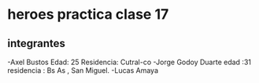 # heroes practica clase 17

## integrantes
-Axel Bustos   Edad: 25 Residencia: Cutral-co
-Jorge Godoy Duarte edad :31  residencia : Bs As , San Miguel.
-Lucas Amaya
